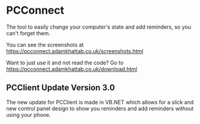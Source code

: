 # PCConnect


The tool to easily change your computer's state and add reminders, so you can't forget them.

You can see the screenshots at https://pcconnect.adamkhattab.co.uk/screenshots.html

Want to just use it and not read the code?
Go to https://pcconnect.adamkhattab.co.uk/download.html

## PCClient Update Version 3.0

The new update for PCClient is made in VB.NET which allows for a slick and new control panel design to show you reminders and add reminders without using your phone.